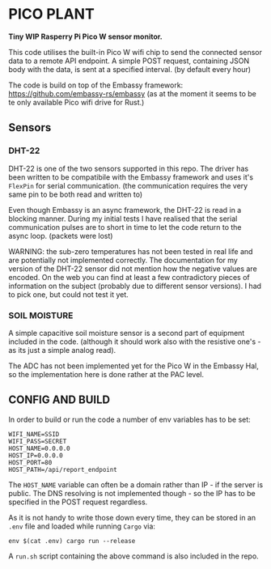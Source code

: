 # PICO PLANT

**Tiny WIP Rasperry Pi Pico W sensor monitor.**

This code utilises the built-in Pico W wifi chip to send the connected sensor data to a remote API endpoint. A simple POST request, containing JSON body with the data, is sent at a specified interval. (by default every hour)

The code is build on top of the Embassy framework:
https://github.com/embassy-rs/embassy
(as at the moment it seems to be te only available Pico wifi drive for Rust.)

## Sensors
### DHT-22

DHT-22 is one of the two sensors supported in this repo. The driver has been written to be compatibile with the Embassy framework and uses it's `FlexPin` for serial communication.
(the communication requires the very same pin to be both read and written to)

Even though Embassy is an async framework, the DHT-22 is read in a blocking manner. During my initial tests I have realised that the serial communication pulses are to short in time to let the code return to the async loop. (packets were lost)

WARNING: the sub-zero temperatures has not been tested in real life and are potentially not implemented correctly. The documentation for my version of the DHT-22 sensor did not mention how the negative values are encoded. On the web you can find at least a few contradictory pieces of information on the subject (probably due to different sensor versions).
I had to pick one, but could not test it yet.

### SOIL MOISTURE

A simple capacitive soil moisture sensor is a second part of equipment included in the code. (although it should work also with the resistive one's - as its just a simple analog read).

The ADC has not been implemented yet for the Pico W in the Embassy Hal, so the implementation here is done rather at the PAC level.

## CONFIG AND BUILD

In order to build or run the code a number of env variables has to be set:

```
WIFI_NAME=SSID
WIFI_PASS=SECRET
HOST_NAME=0.0.0.0
HOST_IP=0.0.0.0
HOST_PORT=80
HOST_PATH=/api/report_endpoint
```

The `HOST_NAME` variable can often be a domain rather than IP - if the server is public. The DNS resolving is not implemented though - so the IP has to be specified in the POST request regardless.

As it is not handy to write those down every time, they can be stored in an `.env` file and loaded while running `Cargo` via:

```
env $(cat .env) cargo run --release
```

A `run.sh` script containing the above command is also included in the repo.